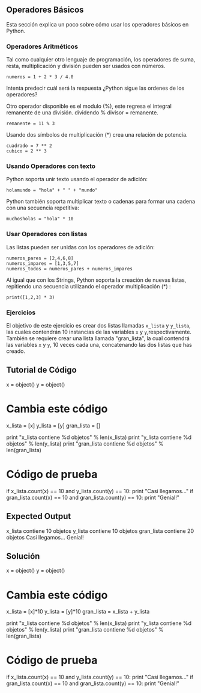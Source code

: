 Operadores Básicos
--------

Esta sección explica un poco sobre cómo usar los operadores básicos en Python. 

### Operadores Aritméticos  


Tal como cualquier otro lenguaje de programación, los operadores de suma, resta, multiplicación y división pueden ser usados con números.<br> 

    numeros = 1 + 2 * 3 / 4.0

Intenta predecir cuál será la respuesta ¿Python sigue las ordenes de los operadores?

Otro operador disponible es el modulo (%), este regresa el integral remanente de una división. dividendo % divisor = remanente.

    remanente = 11 % 3

Usando dos símbolos de multiplicación (*) crea una relación de potencia.

    cuadrado = 7 ** 2
    cubico = 2 ** 3

### Usando Operadores con texto

Python soporta unir texto usando el operador de adición:

    holamundo = "hola" + " " + "mundo"

Python también soporta multiplicar texto o cadenas para formar una cadena con una secuencia repetitiva:

    muchosholas = "hola" * 10

### Usar Operadores con listas

Las listas pueden ser unidas con los operadores de adición:

    numeros_pares = [2,4,6,8]
    numeros_impares = [1,3,5,7]
    numeros_todos = numeros_pares + numeros_impares

Al igual que con los Strings, Python soporta la creación de nuevas listas, repitiendo una secuencia utilizando el operador multiplicación (*) :

    print([1,2,3] * 3)

### Ejercicios

El objetivo de este ejercicio es crear dos listas llamadas `x_lista` y `y_lista`, las cuales contendrán 10 instancias de las variables `x` y `y`,respectivamente. También se requiere crear una lista llamada "gran_lista", la cual contendrá las variables `x` y `y`, 10 veces cada una, concatenando las dos listas que has creado.

Tutorial de Código
-------------

x = object()
y = object()

# Cambia este código
x_lista = [x]
y_lista = [y]
gran_lista = []

print "x_lista contiene %d objetos" % len(x_lista)
print "y_lista contiene %d objetos" % len(y_lista)
print "gran_lista contiene %d objetos" % len(gran_lista)

# Código de prueba
if x_lista.count(x) == 10 and y_lista.count(y) == 10:
    print "Casi llegamos..."
if gran_lista.count(x) == 10 and gran_lista.count(y) == 10:
    print "Genial!"

Expected Output
---------------

x_lista contiene 10 objetos
y_lista contiene 10 objetos
gran_lista contiene 20 objetos
Casi llegamos...
Genial!

Solución
--------
x = object()
y = object()

# Cambia este código
x_lista = [x]*10
y_lista = [y]*10
gran_lista = x_lista + y_lista

print "x_lista contiene %d objetos" % len(x_lista)
print "y_lista contiene %d objetos" % len(y_lista)
print "gran_lista contiene %d objetos" % len(gran_lista)

# Código de prueba
if x_lista.count(x) == 10 and y_lista.count(y) == 10:
    print "Casi llegamos..."
if gran_lista.count(x) == 10 and gran_lista.count(y) == 10:
    print "Genial!"
